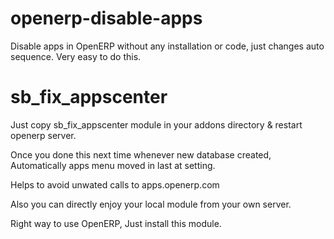 openerp-disable-apps
====================

Disable apps in OpenERP without any installation or code, just changes auto sequence. Very easy to do this.



sb_fix_appscenter
=================
Just copy sb_fix_appscenter module in your addons directory & restart openerp server.

Once you done this next time whenever new database created,
Automatically apps menu moved in last at setting.

Helps to avoid unwated calls to apps.openerp.com

Also you can directly enjoy your local module from your own server.


Right way to use OpenERP, Just install this module.
